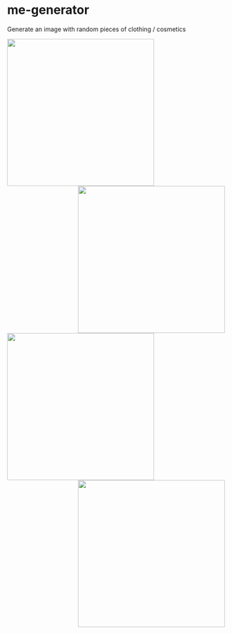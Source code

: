 # me-generator
Generate an image with random pieces of clothing / cosmetics

<img src="https://public.vladde.net/laying.svg" width="340" align="left">
<img src="https://public.vladde.net/laying.svg" width="340" align="right">
<img src="https://public.vladde.net/laying.svg" width="340" align="left">
<img src="https://public.vladde.net/laying.svg" width="340" align="right">
